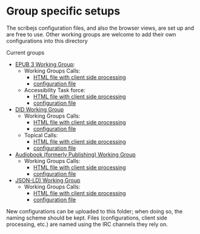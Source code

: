 # Group specific setups

The scribejs configuration files, and also the browser views, are set up and are free to use. Other working groups are welcome to add their own configurations into this directory

Current groups

* [EPUB 3 Working Group](https://www.w3.org//publishing/groups/epub-wg/):
    * Working Groups Calls:
      * [HTML file with client side processing](./browserview/epub.html)
      * [configuration file](./config/epub.json)
    * Accessibility Task force:
      * [HTML file with client side processing](./browserview/epub-a11y.html)
      * [configuration file](./config/epub-a11y.json)
* [DID Working Group](https://www.w3.org/2019/did-wg/)
    * Working Groups Calls:
      * [HTML file with client side processing](./browserview/did.html)
      * [configuration file](./config/did.json)
    * Topical Calls:
      * [HTML file with client side processing](./browserview/did-topic.html)
      * [configuration file](./config/did-topic.json)
* [Audiobook (formerly Publishing) Working Group](https://www.w3.org/publishing/groups/publ-wg/)
    * Working Groups Calls:
      * [HTML file with client side processing](./browserview/pwg.html)
      * [configuration file](./config/pwg.json)
* [JSON-LD) Working Group](https://www.w3.org/2018/json-ld-wg/)
    * Working Groups Calls:
      * [HTML file with client side processing](./browserview/json-ld.html)
      * [configuration file](./config/json-ld.json)


New configurations can be uploaded to this folder; when doing so, the naming scheme should be kept. Files (configurations, client side processing, etc.) are named using the IRC channels they rely on.
